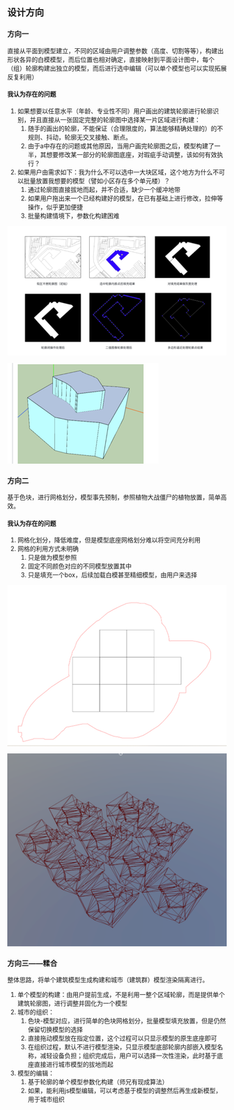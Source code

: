 ## 设计方向

### 方向一

直接从平面到模型建立，不同的区域由用户调整参数（高度、切割等等），构建出形状各异的白模模型，而后位置也相对确定，直接映射到平面设计图中，每个（组）轮廓构建出独立的模型，而后进行选中编辑（可以单个模型也可以实现拓展反复利用）

#### 我认为存在的问题

1. 如果想要以任意水平（年龄、专业性不同）用户画出的建筑轮廓进行轮廓识别，并且直接从一张固定完整的轮廓图中选择某一片区域进行构建：
   1. 随手的画出的轮廓，不能保证（合理限度的，算法能够精确处理的）的不规则、抖动，轮廓无交叉接触、断点。
   2. 由于a中存在的问题或其他原因，当用户画完轮廓图之后，模型构建了一半，其想要修改某一部分的轮廓图底座，对瑕疵手动调整，该如何有效执行？
2. 如果用户由需求如下：我为什么不可以选中一大块区域，这个地方为什么不可以批量放置我想要的模型（譬如小区存在多个单元楼）？
   1. 通过轮廓图直接拔地而起，并不合适，缺少一个缓冲地带
   2. 如果用户拖出来一个已经构建好的模型，在已有基础上进行修改，拉伸等操作，似乎更加便捷
   3. 批量构建情境下，参数化构建困难

![image-20240904221807868](./assets/image-20240904221807868.png)

![image-20240904221707217](./assets/image-20240904221707217.png)



### 方向二

基于色块，进行网格划分，模型事先预制，参照植物大战僵尸的植物放置，简单高效。

#### 我认为存在的问题

1. 网格化划分，降低难度，但是模型底座网格划分难以将空间充分利用
2. 网格的利用方式未明确
   1. 只是做为模型参照
   2. 固定不同颜色对应的不同模型放置其中
   3. 只是填充一个box，后续加载白模甚至精细模型，由用户来选择

![1725458299989](./assets/1725458299989.png)

![1725434047375](./assets/1725434047375.jpg)

### 方向三——糅合

整体思路，将单个建筑模型生成构建和城市（建筑群）模型渲染隔离进行。

1. 单个模型的构建：由用户提前生成，不是利用一整个区域轮廓，而是提供单个建筑轮廓图，进行调整并固化为一个模型
2. 城市的组织：
   1. 色块-模型对应，进行简单的色块网格划分，批量模型填充放置，但是仍然保留切换模型的选择
   2. 直接拖动模型放在指定位置，这个过程可以只显示模型的原生底座即可
   3. 在组织过程，默认不进行模型渲染，只显示模型底部轮廓内部嵌入模型名称，减轻设备负担；组织完成后，用户可以选择一次性渲染，此时基于底座直接进行城市模型的拔地而起
3. 模型的编辑：
   1. 基于轮廓的单个模型参数化构建（师兄有现成算法）
   2. 如果，能利用js模型编辑，可以考虑基于模型的调整然后再生成新模型，用于城市组织